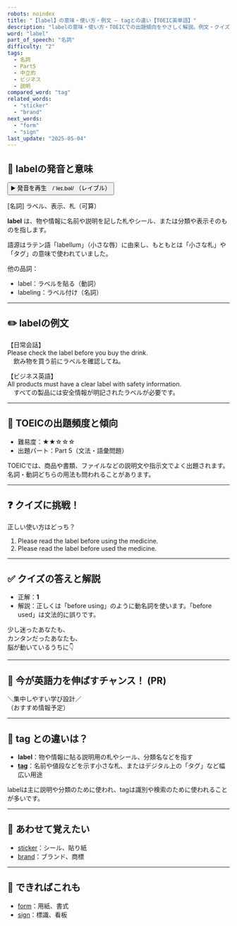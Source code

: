 ```yaml
---
robots: noindex
title: "【label】の意味・使い方・例文 ― tagとの違い【TOEIC英単語】"
description: "labelの意味・使い方・TOEICでの出題傾向をやさしく解説。例文・クイズ付きでtagとの違いもわかりやすく学べます。"
word: "label"
part_of_speech: "名詞"
difficulty: "2"
tags:
  - 名詞
  - Part5
  - 中立的
  - ビジネス
  - 説明
compared_word: "tag"
related_words:
  - "sticker"
  - "brand"
next_words:
  - "form"
  - "sign"
last_update: "2025-05-04"
---
```


## 🔰 labelの発音と意味

<button class="play-audio" onclick="playTTS('label')">
  <span class="play-audio-main">
    ▶️ 発音を再生　/ˈleɪ.bəl/
  </span>
  <span class="play-audio-sub">
    （レイブル）
  </span>
</button>

[名詞] ラベル、表示、札（可算）

**label** は、物や情報に名前や説明を記した札やシール、または分類や表示そのものを指します。

語源はラテン語「labellum」（小さな唇）に由来し、もともとは「小さな札」や「タグ」の意味で使われていました。

他の品詞：  
- label：ラベルを貼る（動詞）
- labeling：ラベル付け（名詞）

---

## ✏️ labelの例文

【日常会話】  
Please check the label before you buy the drink.  
　飲み物を買う前にラベルを確認してね。

【ビジネス英語】  
All products must have a clear label with safety information.  
　すべての製品には安全情報が明記されたラベルが必要です。

---

## 🎯 TOEICの出題頻度と傾向

- 難易度：★★☆☆☆
- 出題パート：Part 5（文法・語彙問題）

TOEICでは、商品や書類、ファイルなどの説明文や指示文でよく出題されます。名詞・動詞どちらの用法も問われることがあります。

---

## ❓ クイズに挑戦！

正しい使い方はどっち？

1. Please read the label before using the medicine.  
2. Please read the label before used the medicine.

---

## ✅ クイズの答えと解説

- 正解：**1**
- 解説：正しくは「before using」のように動名詞を使います。「before used」は文法的に誤りです。

少し迷ったあなたも、  
カンタンだったあなたも、  
脳が動いているうちに👇️

---

## 🚀 今が英語力を伸ばすチャンス！ (PR)

<div class="info-center">
＼集中しやすい学び設計／<br>  
（おすすめ情報予定）
</div>

---

## 🤔  tag との違いは？

- **label**：物や情報に貼る説明用の札やシール、分類名などを指す
- **[tag](/word/tag/)**：名前や値段などを示す小さな札、またはデジタル上の「タグ」など幅広い用途

labelは主に説明や分類のために使われ、tagは識別や検索のために使われることが多いです。

---

## 🧩 あわせて覚えたい

- [sticker](/word/sticker/)：シール、貼り紙
- [brand](/word/brand/)：ブランド、商標

---

## 📖 できればこれも

- [form](/word/form/)：用紙、書式
- [sign](/word/sign/)：標識、看板

<!-- cvid: aid42_bid38 -->
